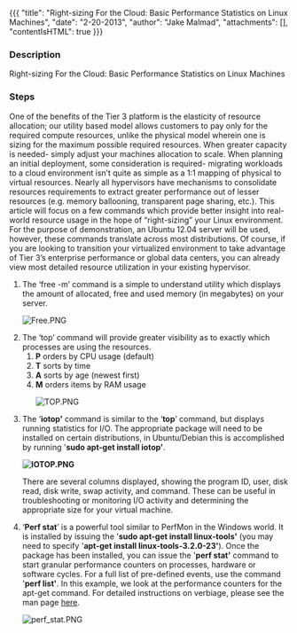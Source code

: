 {{{
  "title": "Right-sizing For the Cloud: Basic Performance Statistics on Linux Machines",
  "date": "2-20-2013",
  "author": "Jake Malmad",
  "attachments": [],
  "contentIsHTML": true
}}}

<h3>Description</h3>
<p>Right-sizing For the Cloud: Basic Performance Statistics on Linux Machines</p>
<h3>Steps</h3>

<p>One of the benefits of the Tier 3 platform is the elasticity of resource allocation; our utility based model allows customers to pay only for the required compute resources, unlike the physical model wherein one is sizing for the maximum possible required resources. When greater capacity is needed- simply adjust your machines allocation to scale. When planning an initial deployment, some consideration is required- migrating workloads to a cloud environment isn’t quite as simple as a 1:1 mapping of physical to virtual resources. Nearly all hypervisors have mechanisms to consolidate resources requirements to extract greater performance out of lesser resources (e.g. memory ballooning, transparent page sharing, etc.). This article will focus on a few commands which provide better insight into real-world resource usage in the hope of “right-sizing” your Linux environment. For the purpose of demonstration, an Ubuntu 12.04 server will be used, however, these commands translate across most distributions. Of course, if you are looking to transition your virtualized environment to take advantage of Tier 3’s enterprise performance or global data centers, you can already view most detailed resource utilization in your existing hypervisor.</p>

<ol>
  <li>The ‘free -m’ command is a simple to understand utility which displays the amount of allocated, free and used memory (in megabytes) on your server.</p>
<p><img src="https://t3n.zendesk.com/attachments/token/8tddwlkpixqbb5t/?name=Free.PNG" alt="Free.PNG" />
</p>
  </li>
  <li>The ‘top’ command will provide greater visibility as to exactly which processes are using the resources.
  <ol>
    <li><strong>P</strong> orders by CPU usage (default)</li>
    <li><strong>T</strong> sorts by time</li>
    <li><strong>A</strong> sorts by age (newest first)</li>
    <li><strong>M</strong> orders items by RAM usage
    <p><img src="https://t3n.zendesk.com/attachments/token/bkngblgwbwvuxa0/?name=TOP.PNG" alt="TOP.PNG" />
    </p></li>
  </ol>
  </li>
  <li>The ‘<strong>iotop'</strong> command is similar to the ‘<strong>top</strong>’ command, but displays running statistics for I/O. The appropriate package will need to be installed on certain distributions, in Ubuntu/Debian
  this is accomplished by running '<strong>sudo apt-get install iotop'</strong>.</p>
<p><strong><img src="https://t3n.zendesk.com/attachments/token/nwkmy4wj12ac6ih/?name=IOTOP.PNG" alt="IOTOP.PNG" /></strong>
</p>
<p>There are several columns displayed, showing the program ID, user, disk read, disk write, swap activity, and command. These can be useful in troubleshooting or monitoring I/O activity and determining the appropriate size for your virtual machine.</p>
  </li>
  <li>‘<strong>Perf stat</strong>’ is a powerful tool similar to PerfMon in the Windows world. It is installed by issuing the '<strong>sudo apt-get install linux-tools'</strong> (you may need to specify '<strong>apt-get install linux-tools-3.2.0-23'</strong>).
  Once the package has been installed, you can issue the '<strong>perf stat'</strong> command to start granular performance counters on processes, hardware or software cycles. For a full list of pre-defined events, use the command '<strong>perf list'</strong>.
  In this example, we look at the performance counters for the apt-get command. For detailed instructions on verbiage, please see the man page <a href="http://manpages.ubuntu.com/manpages/lucid/man1/perf-stat.1.html">here</a>.</p>
<p><img src="https://t3n.zendesk.com/attachments/token/nzrvaxynbo9pdyo/?name=perf+stat.PNG" alt="perf_stat.PNG" />
</p>
  </li>
</ol>
